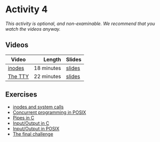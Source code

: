 # Activity 4

*This activity is optional, and non-examinable. We recommend that you watch the videos anyway.*

## Videos

| Video | Length | Slides |
|-------|-------:|--------|
| [inodes](https://web.microsoftstream.com/video/71b186df-c373-4b98-ba34-035679cb1ec6) | 18 minutes |  [slides](https://uob-my.sharepoint.com/:b:/g/personal/me17847_bristol_ac_uk/EUke3KQirYBEtq809FUGEjMBKbE9VWpbn2q7t9T6KrnGAA?e=kX4ZY6) |
| [The TTY](https://web.microsoftstream.com/video/bc1a7bdd-1f40-47e6-b86b-ec9eef84fe39) | 22 minutes | [slides](https://uob-my.sharepoint.com/:b:/g/personal/me17847_bristol_ac_uk/EaUyN9P0dr5NoHkdvYGPRzkB2mR3hYuHqoJ4W1OqT1830w?e=YdPV0f) |

## Exercises

  - [inodes and system calls](./stat.md)
  - [Concurrent programming in POSIX](./concurrent.md)
  - [Pipes in C](./cpipe.md)
  - [Input/Output in C](./c_io.md)
  - [Input/Output in POSIX](./posix_io.md)
  - [The final challenge](./final.md)
